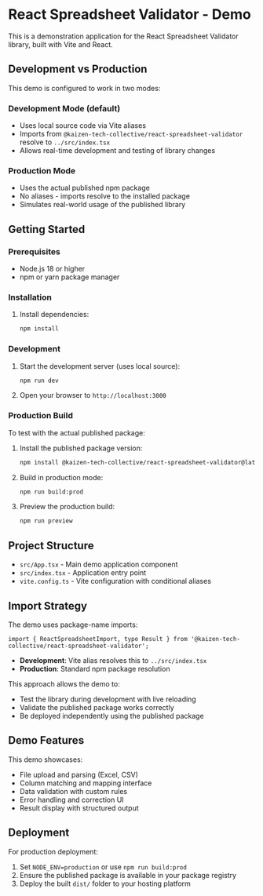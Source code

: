 # React Spreadsheet Validator - Demo

This is a demonstration application for the React Spreadsheet Validator library, built with Vite and React.

## Development vs Production

This demo is configured to work in two modes:

### Development Mode (default)

- Uses local source code via Vite aliases
- Imports from `@kaizen-tech-collective/react-spreadsheet-validator` resolve to `../src/index.tsx`
- Allows real-time development and testing of library changes

### Production Mode

- Uses the actual published npm package
- No aliases - imports resolve to the installed package
- Simulates real-world usage of the published library

## Getting Started

### Prerequisites

- Node.js 18 or higher
- npm or yarn package manager

### Installation

1. Install dependencies:
   ```bash
   npm install
   ```

### Development

1. Start the development server (uses local source):

   ```bash
   npm run dev
   ```

2. Open your browser to `http://localhost:3000`

### Production Build

To test with the actual published package:

1. Install the published package version:

   ```bash
   npm install @kaizen-tech-collective/react-spreadsheet-validator@latest
   ```

2. Build in production mode:

   ```bash
   npm run build:prod
   ```

3. Preview the production build:
   ```bash
   npm run preview
   ```

## Project Structure

- `src/App.tsx` - Main demo application component
- `src/index.tsx` - Application entry point
- `vite.config.ts` - Vite configuration with conditional aliases

## Import Strategy

The demo uses package-name imports:

```tsx
import { ReactSpreadsheetImport, type Result } from '@kaizen-tech-collective/react-spreadsheet-validator';
```

- **Development**: Vite alias resolves this to `../src/index.tsx`
- **Production**: Standard npm package resolution

This approach allows the demo to:

- Test the library during development with live reloading
- Validate the published package works correctly
- Be deployed independently using the published package

## Demo Features

This demo showcases:

- File upload and parsing (Excel, CSV)
- Column matching and mapping interface
- Data validation with custom rules
- Error handling and correction UI
- Result display with structured output

## Deployment

For production deployment:

1. Set `NODE_ENV=production` or use `npm run build:prod`
2. Ensure the published package is available in your package registry
3. Deploy the built `dist/` folder to your hosting platform
